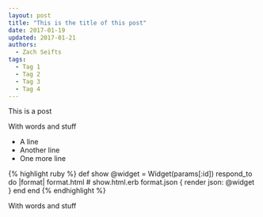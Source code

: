 ```yaml
---
layout: post
title: "This is the title of this post"
date: 2017-01-19
updated: 2017-01-21
authors:
  - Zach Seifts
tags:
  - Tag 1
  - Tag 2
  - Tag 3
  - Tag 4
---
```


This is a post

With words and stuff

 - A line
 - Another line
 - One more line

{% highlight ruby %}
def show
  @widget = Widget(params[:id])
  respond_to do |format|
    format.html # show.html.erb
    format.json { render json: @widget }
  end
end
{% endhighlight %}

With words and stuff

